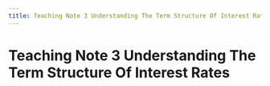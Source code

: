 ```yaml
---
title: Teaching Note 3 Understanding The Term Structure Of Interest Rates
---
```

# Teaching Note 3 Understanding The Term Structure Of Interest Rates

